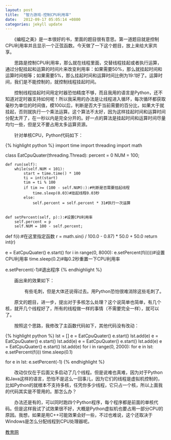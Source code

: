 ```yaml
---
layout: post
title:  "智力游戏-控制CPU利用率"
date:   2012-09-17 05:05:14 +0800
categories: jekyll update
---
```

　　《编程之美》是一本很好的书，里面的题目很有意思。第一道题目就是控制CPU利用率并且显示一个正弦函数。今天做了一下这个题目，放上来给大家共享。

　　思路是控制CPU利用率，那么就在线程里面，交替线程挂起或者执行运算，通过分配挂起和运算的时间片来改变利用率：如果需要50%，那么就挂起时间和运算时间相等；如果需要5%，那么挂起时间和运算时间比例为19:1好了。运算时间，我们是不能控制的，就控制线程挂起时间。

　　控制线程挂起时间用定时器恐怕精度不够，而且我用的语言是Python，还不知道对定时器支持如何呢！所以我采用的办法是让线程进入循环，每次循环都获取毫秒为单位的时间值，模100以后，判断是否大于当前需要的百分比，如果大于就挂起，否则就执行一个乘法运算。这个算法不太好，因为这样挂起时间和运算时间分配太开了，在一秒以内是完全分开的。好一点的算法是挂起时间和运算时间尽量均匀一些，但是又不要占用太多运算资源。

　　针对单核CPU，Python代码如下：

{% highlight python %}
import time
import threading
import math

class EatCpuQuater(threading.Thread):
	percent = 0
	NUM = 100;

	def run(self):
		while(self.NUM < 101):
			start = time.time() * 100
			ti = int(start)
			tim = ti % 100
			if tim >= (100 - self.NUM):):#判断是否需要挂起线程
				time.sleep(0.03)#挂起线程0.03秒
			else:
				self.percent = self.percent * 31#执行一次运算


	def setPercent(self, p):):#设置CPU利用率
		self.percent = p
		self.NUM = 100 - self.percent;

def f(i):#在这里指定函数
	r = math.sin(i / 100.0 - 0.87) * 50.0 + 50.0
	return int(r)

e = EatCpuQuater()
e.start()
for i in range(0, 8000):
	e.setPercent(f(i))))#设置 CPU利用率
	time.sleep(0.2)#每0.2秒重置一下CPU利用率

e.setPercent(-1)#退出程序
{% endhighlight %}

　　画出来的效果如下：


　　
　　有些毛刺，但是大体还说得过去。用Python恐怕很难消除这些毛刺了。

　　原文的题目，进一步，提出对于多核怎么处理？这个说简单也简单，有几个核，就开几个线程好了，所有的线程做一样的事情（不需要完全一样），就可以了。

　　按照这个思路，我修改了主函数代码如下，其他代码没有改动：

{% highlight python %}
lst = []
e = EatCpuQuater()
e.start()
lst.add(e)
e = EatCpuQuater()
e.start()
lst.add(e)
e = EatCpuQuater()
e.start()
lst.add(e)
e = EatCpuQuater()
e.start()
lst.add(e)
for i in range(0, 2000):
	for e in lst:
		e.setPercent(f(i))
	time.sleep(0.1)

for e in lst:
	e.setPercent(-1)
{% endhighlight %}

　　改动仅仅在于后面又多启动了几个线程。但是说难也真难，因为对于Python和Java这样的语言，恐怕不是这么一回事儿，因为它们的线程是虚拟机控制的，比如Python的就根本不支持多核，任凭你多少线程，它只占一个核，所以上面我的代码其实是不管用的。那怎么办？

　　办法还是有的，可以同时跑四个Python程序，每个程序都是前面的单核代码。但是这样我试了试效果很不好，大概是Python虚拟机也要占用一部分CPU的原因。我想，如果是用C++可能效果会好一些，不过也难说，这个还取决于Windows是怎么分配线程到CPU处理器呢。

[教育网][教育网]

[教育网]:http://teacher.edu.cn/pc/article/201209/557136.html
